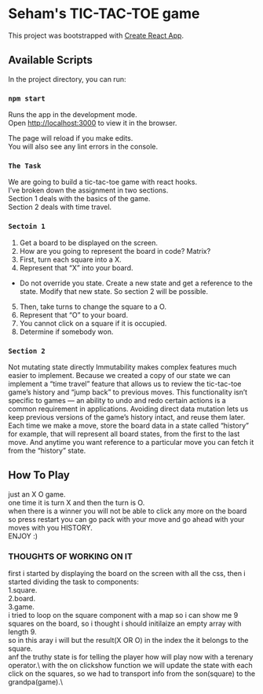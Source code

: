 # Seham's TIC-TAC-TOE game

This project was bootstrapped with [Create React App](https://github.com/facebook/create-react-app).

## Available Scripts

In the project directory, you can run:

### `npm start`

Runs the app in the development mode.\
Open [http://localhost:3000](http://localhost:3000) to view it in the browser.

The page will reload if you make edits.\
You will also see any lint errors in the console.

### `The Task`

We are going to build a tic-tac-toe game with react hooks.\
I’ve broken down the assignment in two sections.\
Section 1 deals with the basics of the game.\
Section 2 deals with time travel.
### `Sectoin 1`

1. Get a board to be displayed on the screen.
2. How are you going to represent the board in code? Matrix?
3. First, turn each square into a X.
4. Represent that “X” into your board.
- Do not override you state. Create a new state and get a reference to the
state. Modify that new state. So section 2 will be possible.
5. Then, take turns to change the square to a O.
6. Represent that “O” to your board.
7. You cannot click on a square if it is occupied.
8. Determine if somebody won.

### `Section 2`

Not mutating state directly
Immutability makes complex features much easier to implement. Because we
created a copy of our state we can implement a “time travel” feature that
allows us to review the tic-tac-toe game’s history and “jump back” to previous
moves. This functionality isn’t specific to games — an ability to undo and redo
certain actions is a common requirement in applications. Avoiding direct data
mutation lets us keep previous versions of the game’s history intact, and reuse
them later.
Each time we make a move, store the board data in a state called “history” for
example, that will represent all board states, from the first to the last move.
And anytime you want reference to a particular move you can fetch it from
the “history” state.

## How To Play

just an X O game. \
one time it is turn X and then the turn is O.\
when there is a winner you will not be able to click any more on the board so press restart
you can go pack with your move and go ahead with your moves with you HISTORY.\
ENJOY :)

### THOUGHTS OF WORKING ON IT

first i started by displaying the board on the screen with all the css, then i started dividing the task to components:\
1.square.\
2.board.\
3.game.\
i tried to loop on the square component with a map so i can show me 9 squares on the board, so i thought i should initilaize an empty array with length 9.\
so in this aray i will but the result(X OR O) in the index the it belongs to the square.\
anf the truthy state is for telling the player how will play now with a terenary operator.\ 
with the on clickshow function we will update the state with each click on the squares, so we had to transport info from the son(square) to the grandpa(game).\
